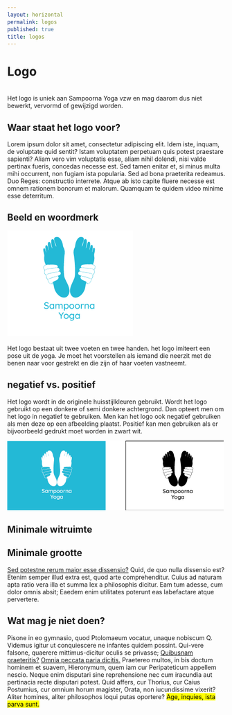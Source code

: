 ```yaml
---
layout: horizontal
permalink: logos
published: true
title: logos
---
```



# Logo
<br>Het logo is uniek aan Sampoorna Yoga vzw en mag daarom dus niet bewerkt, vervormd of gewijzigd worden. 
## Waar staat het logo voor?

Lorem ipsum dolor sit amet, consectetur adipiscing elit. Idem iste, inquam, de voluptate quid sentit? Istam voluptatem perpetuam quis potest praestare sapienti? Aliam vero vim voluptatis esse, aliam nihil dolendi, nisi valde pertinax fueris, concedas necesse est. Sed tamen enitar et, si minus multa mihi occurrent, non fugiam ista popularia. Sed ad bona praeterita redeamus. Duo Reges: constructio interrete. Atque ab isto capite fluere necesse est omnem rationem bonorum et malorum. Quamquam te quidem video minime esse deterritum.

## Beeld en woordmerk

<div class="row">
  <div class="col-4"><img class="afbeelding" src="images/voorbeelden/logo3.png"  alt="Responsive image"></div>
  <div class="col-8"> 
  <br>Het logo bestaat uit twee voeten en twee handen. het logo imiteert een pose uit de yoga. Je moet het voorstellen als iemand die neerzit met de benen naar voor gestrekt en die zijn of haar voeten vastneemt. </div>
</div>






## negatief vs. positief
Het logo wordt  in de originele huisstijlkleuren gebruikt. Wordt het logo gebruikt op een donkere of semi donkere achtergrond. Dan opteert men om het logo in negatief te gebruiken. Men kan het logo ook negatief gebruiken als men deze op een afbeelding plaatst. Positief kan men gebruiken als er bijvoorbeeld gedrukt moet worden in zwart wit. 

<div class="row">
  <div class="col"></div>
  <div class="col"></div>
  <div class="col"><img src="images/voorbeelden/LogoPosNeg.png" class="afbeelding" alt="Responsive image"></div>
  <div class="col"></div>
</div>


## Minimale witruimte

## Minimale grootte

<a href="http://loripsum.net/" target="_blank">Sed potestne rerum maior esse dissensio?</a> Quid, de quo nulla dissensio est? Etenim semper illud extra est, quod arte comprehenditur. Cuius ad naturam apta ratio vera illa et summa lex a philosophis dicitur. Eam tum adesse, cum dolor omnis absit; Eaedem enim utilitates poterunt eas labefactare atque pervertere.

## Wat mag je niet doen?
    
Pisone in eo gymnasio, quod Ptolomaeum vocatur, unaque nobiscum Q. Videmus igitur ut conquiescere ne infantes quidem possint. Qui-vere falsone, quaerere mittimus-dicitur oculis se privasse; <a href="http://loripsum.net/" target="_blank">Quibusnam praeteritis?</a> <a href="http://loripsum.net/" target="_blank">Omnia peccata paria dicitis.</a> Praetereo multos, in bis doctum hominem et suavem, Hieronymum, quem iam cur Peripateticum appellem nescio. Neque enim disputari sine reprehensione nec cum iracundia aut pertinacia recte disputari potest. Quid affers, cur Thorius, cur Caius Postumius, cur omnium horum magister, Orata, non iucundissime vixerit? Aliter homines, aliter philosophos loqui putas oportere? <mark>Age, inquies, ista parva sunt.</mark>
